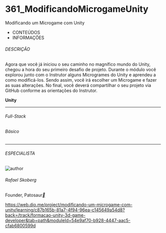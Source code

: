 # 361_ModificandoMicrogameUnity
Modificando um Microgame com Unity



- CONTEÚDOS
- INFORMAÇÕES

###### DESCRIÇÃO

Agora que você já iniciou o seu caminho no magnífico mundo do Unity, chegou a hora do seu primeiro desafio de projeto. Durante o módulo você explorou junto com o Instrutor alguns Microgrames do Unity e aprendeu a como modificá-los. Sendo assim, você irá escolher um Microgame e fazer as suas alterações. No final, você deverá compartilhar o seu projeto via GitHub conforme as orientações do Instrutor.

**Unity**

------

###### Full-Stack

###### Básico

------

###### ESPECIALISTA

![author](https://hermes.dio.me/users/author/photos/acccac5a-58ce-483b-a0df-d9a3b06b28e7.jpeg)

###### Rafael Skoberg

Founder, Patosaur[**](https://www.linkedin.com/in/rafaskoberg/)



https://web.dio.me/project/modificando-um-microgame-com-unity/learning/c87b165b-81a7-4f94-96ea-c145649a54d8?back=/track/formacao-unity-3d-game-developer&tab=path&moduleId=54e9af70-b928-4447-aac5-cfab6800599d



